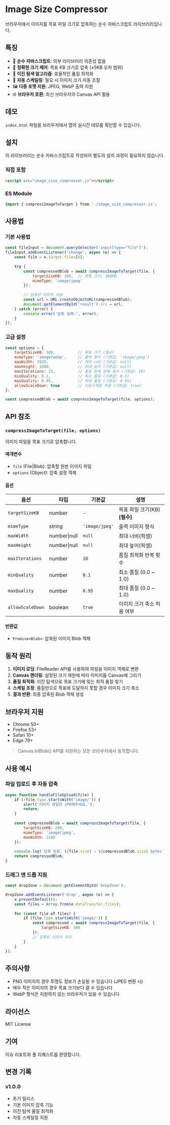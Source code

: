 # Image Size Compressor

브라우저에서 이미지를 목표 파일 크기로 압축하는 순수 자바스크립트 라이브러리입니다.

## 특징

- 🚀 **순수 자바스크립트**: 외부 라이브러리 의존성 없음
- 🎯 **정확한 크기 제어**: 목표 KB 크기로 압축 (±5KB 오차 범위)
- 🔄 **이진 탐색 알고리즘**: 효율적인 품질 최적화
- 📱 **자동 스케일링**: 필요 시 이미지 크기 자동 조절
- 🖼️ **다중 포맷 지원**: JPEG, WebP 출력 지원
- 🌐 **브라우저 호환**: 최신 브라우저의 Canvas API 활용

## 데모

`index.html` 파일을 브라우저에서 열어 실시간 데모를 확인할 수 있습니다.

## 설치

이 라이브러리는 순수 자바스크립트로 작성되어 별도의 설치 과정이 필요하지 않습니다.

### 직접 포함

```html
<script src="image_size_compressor.js"></script>
```

### ES Module

```javascript
import { compressImageToTarget } from './image_size_compressor.js';
```

## 사용법

### 기본 사용법

```javascript
const fileInput = document.querySelector('input[type="file"]');
fileInput.addEventListener('change', async (e) => {
    const file = e.target.files[0];
    
    try {
        const compressedBlob = await compressImageToTarget(file, {
            targetSizeKB: 300,  // 목표 크기: 300KB
            mimeType: 'image/jpeg'
        });
        
        // 압축된 이미지 사용
        const url = URL.createObjectURL(compressedBlob);
        document.getElementById('result').src = url;
    } catch (error) {
        console.error('압축 실패:', error);
    }
});
```

### 고급 설정

```javascript
const options = {
    targetSizeKB: 500,          // 목표 크기 (필수)
    mimeType: 'image/webp',     // 출력 형식 (기본값: 'image/jpeg')
    maxWidth: 1920,             // 최대 너비 (기본값: null)
    maxHeight: 1080,            // 최대 높이 (기본값: null)
    maxIterations: 15,          // 품질 탐색 반복 횟수 (기본값: 10)
    minQuality: 0.1,            // 최소 품질 (기본값: 0.1)
    maxQuality: 0.95,           // 최대 품질 (기본값: 0.95)
    allowScaleDown: true        // 다운스케일 허용 (기본값: true)
};

const compressedBlob = await compressImageToTarget(file, options);
```

## API 참조

### `compressImageToTarget(file, options)`

이미지 파일을 목표 크기로 압축합니다.

#### 매개변수

- `file` (File|Blob): 압축할 원본 이미지 파일
- `options` (Object): 압축 설정 객체

#### 옵션

| 옵션 | 타입 | 기본값 | 설명 |
|------|------|--------|------|
| `targetSizeKB` | number | - | 목표 파일 크기(KB) **[필수]** |
| `mimeType` | string | `'image/jpeg'` | 출력 이미지 형식 |
| `maxWidth` | number\|null | `null` | 최대 너비(픽셀) |
| `maxHeight` | number\|null | `null` | 최대 높이(픽셀) |
| `maxIterations` | number | `10` | 품질 최적화 반복 횟수 |
| `minQuality` | number | `0.1` | 최소 품질 (0.0 ~ 1.0) |
| `maxQuality` | number | `0.95` | 최대 품질 (0.0 ~ 1.0) |
| `allowScaleDown` | boolean | `true` | 이미지 크기 축소 허용 여부 |

#### 반환값

- `Promise<Blob>`: 압축된 이미지 Blob 객체

## 동작 원리

1. **이미지 로딩**: FileReader API를 사용하여 파일을 이미지 객체로 변환
2. **Canvas 렌더링**: 설정된 크기 제한에 따라 이미지를 Canvas에 그리기
3. **품질 최적화**: 이진 탐색으로 목표 크기에 맞는 최적 품질 찾기
4. **스케일 조정**: 품질만으로 목표에 도달하지 못할 경우 이미지 크기 축소
5. **결과 반환**: 최종 압축된 Blob 객체 생성

## 브라우저 지원

- Chrome 50+
- Firefox 53+
- Safari 10+
- Edge 79+

> Canvas.toBlob() API를 지원하는 모든 브라우저에서 동작합니다.

## 사용 예시

### 파일 업로드 후 자동 압축

```javascript
async function handleFileUpload(file) {
    if (!file.type.startsWith('image/')) {
        alert('이미지 파일만 선택해주세요.');
        return;
    }
    
    const compressedBlob = await compressImageToTarget(file, {
        targetSizeKB: 200,
        mimeType: 'image/jpeg',
        maxWidth: 1200
    });
    
    console.log(`압축 완료: ${file.size} → ${compressedBlob.size} bytes`);
    return compressedBlob;
}
```

### 드래그 앤 드롭 지원

```javascript
const dropZone = document.getElementById('dropZone');

dropZone.addEventListener('drop', async (e) => {
    e.preventDefault();
    const files = Array.from(e.dataTransfer.files);
    
    for (const file of files) {
        if (file.type.startsWith('image/')) {
            const compressed = await compressImageToTarget(file, {
                targetSizeKB: 300
            });
            // 압축된 이미지 처리
        }
    }
});
```

## 주의사항

- PNG 이미지의 경우 투명도 정보가 손실될 수 있습니다 (JPEG 변환 시)
- 매우 작은 이미지의 경우 목표 크기보다 클 수 있습니다
- WebP 형식은 지원하지 않는 브라우저가 있을 수 있습니다

## 라이선스

MIT License

## 기여

이슈 리포트와 풀 리퀘스트를 환영합니다.

## 변경 기록

### v1.0.0
- 초기 릴리스
- 기본 이미지 압축 기능
- 이진 탐색 품질 최적화
- 자동 스케일링 지원